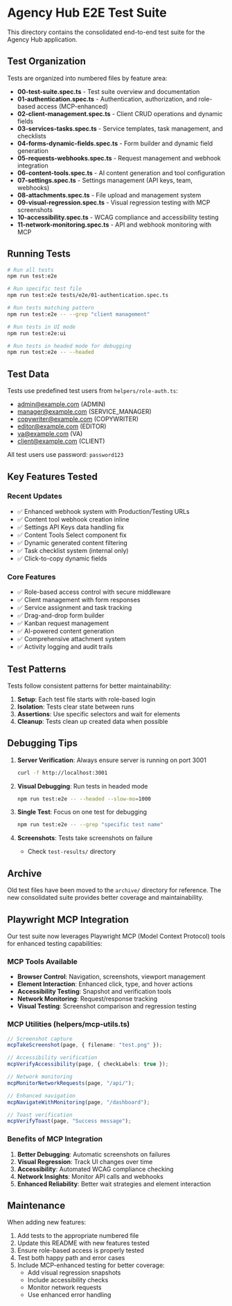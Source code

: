 # Agency Hub E2E Test Suite

This directory contains the consolidated end-to-end test suite for the Agency Hub application.

## Test Organization

Tests are organized into numbered files by feature area:

- **00-test-suite.spec.ts** - Test suite overview and documentation
- **01-authentication.spec.ts** - Authentication, authorization, and role-based access (MCP-enhanced)
- **02-client-management.spec.ts** - Client CRUD operations and dynamic fields
- **03-services-tasks.spec.ts** - Service templates, task management, and checklists
- **04-forms-dynamic-fields.spec.ts** - Form builder and dynamic field generation
- **05-requests-webhooks.spec.ts** - Request management and webhook integration
- **06-content-tools.spec.ts** - AI content generation and tool configuration
- **07-settings.spec.ts** - Settings management (API keys, team, webhooks)
- **08-attachments.spec.ts** - File upload and management system
- **09-visual-regression.spec.ts** - Visual regression testing with MCP screenshots
- **10-accessibility.spec.ts** - WCAG compliance and accessibility testing
- **11-network-monitoring.spec.ts** - API and webhook monitoring with MCP

## Running Tests

```bash
# Run all tests
npm run test:e2e

# Run specific test file
npm run test:e2e tests/e2e/01-authentication.spec.ts

# Run tests matching pattern
npm run test:e2e -- --grep "client management"

# Run tests in UI mode
npm run test:e2e:ui

# Run tests in headed mode for debugging
npm run test:e2e -- --headed
```

## Test Data

Tests use predefined test users from `helpers/role-auth.ts`:

- admin@example.com (ADMIN)
- manager@example.com (SERVICE_MANAGER)
- copywriter@example.com (COPYWRITER)
- editor@example.com (EDITOR)
- va@example.com (VA)
- client@example.com (CLIENT)

All test users use password: `password123`

## Key Features Tested

### Recent Updates

- ✅ Enhanced webhook system with Production/Testing URLs
- ✅ Content tool webhook creation inline
- ✅ Settings API Keys data handling fix
- ✅ Content Tools Select component fix
- ✅ Dynamic generated content filtering
- ✅ Task checklist system (internal only)
- ✅ Click-to-copy dynamic fields

### Core Features

- ✅ Role-based access control with secure middleware
- ✅ Client management with form responses
- ✅ Service assignment and task tracking
- ✅ Drag-and-drop form builder
- ✅ Kanban request management
- ✅ AI-powered content generation
- ✅ Comprehensive attachment system
- ✅ Activity logging and audit trails

## Test Patterns

Tests follow consistent patterns for better maintainability:

1. **Setup**: Each test file starts with role-based login
2. **Isolation**: Tests clear state between runs
3. **Assertions**: Use specific selectors and wait for elements
4. **Cleanup**: Tests clean up created data when possible

## Debugging Tips

1. **Server Verification**: Always ensure server is running on port 3001

   ```bash
   curl -f http://localhost:3001
   ```

2. **Visual Debugging**: Run tests in headed mode

   ```bash
   npm run test:e2e -- --headed --slow-mo=1000
   ```

3. **Single Test**: Focus on one test for debugging

   ```bash
   npm run test:e2e -- --grep "specific test name"
   ```

4. **Screenshots**: Tests take screenshots on failure
   - Check `test-results/` directory

## Archive

Old test files have been moved to the `archive/` directory for reference. The new consolidated suite provides better coverage and maintainability.

## Playwright MCP Integration

Our test suite now leverages Playwright MCP (Model Context Protocol) tools for enhanced testing capabilities:

### MCP Tools Available

- **Browser Control**: Navigation, screenshots, viewport management
- **Element Interaction**: Enhanced click, type, and hover actions
- **Accessibility Testing**: Snapshot and verification tools
- **Network Monitoring**: Request/response tracking
- **Visual Testing**: Screenshot comparison and regression testing

### MCP Utilities (helpers/mcp-utils.ts)

```typescript
// Screenshot capture
mcpTakeScreenshot(page, { filename: "test.png" });

// Accessibility verification
mcpVerifyAccessibility(page, { checkLabels: true });

// Network monitoring
mcpMonitorNetworkRequests(page, "/api/");

// Enhanced navigation
mcpNavigateWithMonitoring(page, "/dashboard");

// Toast verification
mcpVerifyToast(page, "Success message");
```

### Benefits of MCP Integration

1. **Better Debugging**: Automatic screenshots on failures
2. **Visual Regression**: Track UI changes over time
3. **Accessibility**: Automated WCAG compliance checking
4. **Network Insights**: Monitor API calls and webhooks
5. **Enhanced Reliability**: Better wait strategies and element interaction

## Maintenance

When adding new features:

1. Add tests to the appropriate numbered file
2. Update this README with new features tested
3. Ensure role-based access is properly tested
4. Test both happy path and error cases
5. Include MCP-enhanced testing for better coverage:
   - Add visual regression snapshots
   - Include accessibility checks
   - Monitor network requests
   - Use enhanced error handling
